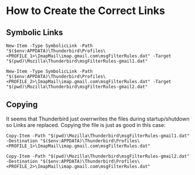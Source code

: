 # How to Create the Correct Links

## Symbolic Links

```pwsh
New-Item -Type SymbolicLink -Path "$($env:APPDATA)\Thunderbird\Profiles\<PROFILE_1>\ImapMail\imap.gmail.com\msgFilterRules.dat" -Target "$(pwd)\Mozilla\Thunderbird\msgFilterRules-gmail1.dat"

New-Item -Type SymbolicLink -Path "$($env:APPDATA)\Thunderbird\Profiles\<PROFILE_2>\ImapMail\imap.gmail.com\msgFilterRules.dat" -Target "$(pwd)\Mozilla\Thunderbird\msgFilterRules-gmail2.dat"
```

## Copying

It seems that Thunderbird just overrwrites the files during startup/shutdown so Links are replaced.
Copying the file is just as good in this case:

```pwsh
Copy-Item -Path "$(pwd)\Mozilla\Thunderbird\msgFilterRules-gmail1.dat" -Destination "$($env:APPDATA)\Thunderbird\Profiles\<PROFILE_1>\ImapMail\imap.gmail.com\msgFilterRules.dat"

Copy-Item -Path "$(pwd)\Mozilla\Thunderbird\msgFilterRules-gmail2.dat" -Destination "$($env:APPDATA)\Thunderbird\Profiles\<PROFILE_2>\ImapMail\imap.gmail.com\msgFilterRules.dat"
```

